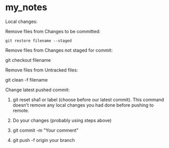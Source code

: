 # my_notes

Local changes:

Remove files from Changes to be committed:

`git restore filename --staged`


Remove files from Changes not staged for commit:

git checkout filename

Remove files from Untracked files:

git clean -f filename


Change latest pushed commit:

1) git reset sha1 or label (choose before our latest commit). This command doesn't remove any local changes you had done before pushing to remote.

2) Do your changes (probably using steps above)

3) git commit -m "Your comment"

4) git push -f origin your branch
